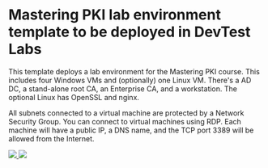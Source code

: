 # Mastering PKI lab environment template to be deployed in DevTest Labs

This template deploys a lab environment for the Mastering PKI course. This includes four Windows VMs and (optionally) one Linux VM. There's a AD DC, a stand-alone root CA, an Enterprise CA, and a workstation. The optional Linux has OpenSSL and nginx.

All subnets connected to a virtual machine are protected by a Network Security Group. You can connect to virtual machines using RDP. Each machine will have a public IP, a DNS name, and the TCP port 3389 will be allowed from the Internet.

<a href="https://portal.azure.com/#create/Microsoft.Template/uri/https%3A%2F%2Fraw.githubusercontent.com%2FPaulDashe%2FLab-Environments%2Fmaster%2FMastering-PKI%2Fazuredeploy.json" target="_blank">
    <img src="http://azuredeploy.net/deploybutton.png"/>
</a>
<a href="http://armviz.io/#/?load=https%3A%2F%2Fraw.githubusercontent.com%2FPaulDashe%2FLab-Environments%2Fmaster%2FMastering-PKI%2Fazuredeploy.json" target="_blank">
    <img src="http://armviz.io/visualizebutton.png"/>
</a>

